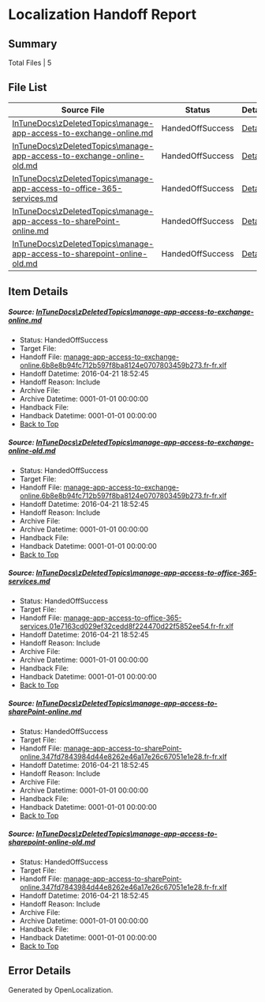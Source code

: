 # <a name='report-top'></a> Localization Handoff Report

## Summary
 Total Files | 5

## File List
 Source File | Status | Details 
 ----------- | ------ | ------- 
 [InTuneDocs\zDeletedTopics\manage-app-access-to-exchange-online.md](https://github.com/Microsoft/IntuneDocs-pr/blob/e678627df14653406d471e1af552f23068e16e27/InTuneDocs/zDeletedTopics/manage-app-access-to-exchange-online.md) | HandedOffSuccess | [Details](#ce5ca6f5b3fbc78616e80e6b9985e64469fbeb031431)
 [InTuneDocs\zDeletedTopics\manage-app-access-to-exchange-online-old.md](https://github.com/Microsoft/IntuneDocs-pr/blob/0c4304881fca010880d95f47dd16279581271749/InTuneDocs/zDeletedTopics/manage-app-access-to-exchange-online-old.md) | HandedOffSuccess | [Details](#ce5ca6f5b3fbc78616e80e6b9985e64469fbeb031430)
 [InTuneDocs\zDeletedTopics\manage-app-access-to-office-365-services.md](https://github.com/Microsoft/IntuneDocs-pr/blob/e678627df14653406d471e1af552f23068e16e27/InTuneDocs/zDeletedTopics/manage-app-access-to-office-365-services.md) | HandedOffSuccess | [Details](#4fbee80435571ed453d9f2663cd418dc666557c81433)
 [InTuneDocs\zDeletedTopics\manage-app-access-to-sharePoint-online.md](https://github.com/Microsoft/IntuneDocs-pr/blob/e678627df14653406d471e1af552f23068e16e27/InTuneDocs/zDeletedTopics/manage-app-access-to-sharePoint-online.md) | HandedOffSuccess | [Details](#05335917adad1897f0346b0d4e88107309d8fb181435)
 [InTuneDocs\zDeletedTopics\manage-app-access-to-sharepoint-online-old.md](https://github.com/Microsoft/IntuneDocs-pr/blob/0c4304881fca010880d95f47dd16279581271749/InTuneDocs/zDeletedTopics/manage-app-access-to-sharepoint-online-old.md) | HandedOffSuccess | [Details](#05335917adad1897f0346b0d4e88107309d8fb181434)

## Item Details
##### <a name='ce5ca6f5b3fbc78616e80e6b9985e64469fbeb031431'></a> Source: [InTuneDocs\zDeletedTopics\manage-app-access-to-exchange-online.md](https://github.com/Microsoft/IntuneDocs-pr/blob/e678627df14653406d471e1af552f23068e16e27/InTuneDocs/zDeletedTopics/manage-app-access-to-exchange-online.md)
* Status: HandedOffSuccess
* Target File: 
* Handoff File: [manage-app-access-to-exchange-online.6b8e8b94fc712b597f8ba8124e0707803459b273.fr-fr.xlf](https://github.com/Microsoft/EM.handoff/blob/946acfcf9a415fad7f0a29e0116c09cf5e30fd75/ol-handoff/Microsoft/IntuneDocs-pr.fr-fr/master/manage-app-access-to-exchange-online.6b8e8b94fc712b597f8ba8124e0707803459b273.fr-fr.xlf)
* Handoff Datetime: 2016-04-21 18:52:45
* Handoff Reason: Include
* Archive File: 
* Archive Datetime: 0001-01-01 00:00:00
* Handback File: 
* Handback Datetime: 0001-01-01 00:00:00
* [Back to Top](#report-top)

##### <a name='ce5ca6f5b3fbc78616e80e6b9985e64469fbeb031430'></a> Source: [InTuneDocs\zDeletedTopics\manage-app-access-to-exchange-online-old.md](https://github.com/Microsoft/IntuneDocs-pr/blob/0c4304881fca010880d95f47dd16279581271749/InTuneDocs/zDeletedTopics/manage-app-access-to-exchange-online-old.md)
* Status: HandedOffSuccess
* Target File: 
* Handoff File: [manage-app-access-to-exchange-online.6b8e8b94fc712b597f8ba8124e0707803459b273.fr-fr.xlf](https://github.com/Microsoft/EM.handoff/blob/946acfcf9a415fad7f0a29e0116c09cf5e30fd75/ol-handoff/Microsoft/IntuneDocs-pr.fr-fr/master/manage-app-access-to-exchange-online.6b8e8b94fc712b597f8ba8124e0707803459b273.fr-fr.xlf)
* Handoff Datetime: 2016-04-21 18:52:45
* Handoff Reason: Include
* Archive File: 
* Archive Datetime: 0001-01-01 00:00:00
* Handback File: 
* Handback Datetime: 0001-01-01 00:00:00
* [Back to Top](#report-top)

##### <a name='4fbee80435571ed453d9f2663cd418dc666557c81433'></a> Source: [InTuneDocs\zDeletedTopics\manage-app-access-to-office-365-services.md](https://github.com/Microsoft/IntuneDocs-pr/blob/e678627df14653406d471e1af552f23068e16e27/InTuneDocs/zDeletedTopics/manage-app-access-to-office-365-services.md)
* Status: HandedOffSuccess
* Target File: 
* Handoff File: [manage-app-access-to-office-365-services.01e7163cd029ef32cedd8f224470d22f5852ee54.fr-fr.xlf](https://github.com/Microsoft/EM.handoff/blob/946acfcf9a415fad7f0a29e0116c09cf5e30fd75/ol-handoff/Microsoft/IntuneDocs-pr.fr-fr/master/manage-app-access-to-office-365-services.01e7163cd029ef32cedd8f224470d22f5852ee54.fr-fr.xlf)
* Handoff Datetime: 2016-04-21 18:52:45
* Handoff Reason: Include
* Archive File: 
* Archive Datetime: 0001-01-01 00:00:00
* Handback File: 
* Handback Datetime: 0001-01-01 00:00:00
* [Back to Top](#report-top)

##### <a name='05335917adad1897f0346b0d4e88107309d8fb181435'></a> Source: [InTuneDocs\zDeletedTopics\manage-app-access-to-sharePoint-online.md](https://github.com/Microsoft/IntuneDocs-pr/blob/e678627df14653406d471e1af552f23068e16e27/InTuneDocs/zDeletedTopics/manage-app-access-to-sharePoint-online.md)
* Status: HandedOffSuccess
* Target File: 
* Handoff File: [manage-app-access-to-sharePoint-online.347fd7843984d44e8262e46a17e26c67051e1e28.fr-fr.xlf](https://github.com/Microsoft/EM.handoff/blob/946acfcf9a415fad7f0a29e0116c09cf5e30fd75/ol-handoff/Microsoft/IntuneDocs-pr.fr-fr/master/manage-app-access-to-sharePoint-online.347fd7843984d44e8262e46a17e26c67051e1e28.fr-fr.xlf)
* Handoff Datetime: 2016-04-21 18:52:45
* Handoff Reason: Include
* Archive File: 
* Archive Datetime: 0001-01-01 00:00:00
* Handback File: 
* Handback Datetime: 0001-01-01 00:00:00
* [Back to Top](#report-top)

##### <a name='05335917adad1897f0346b0d4e88107309d8fb181434'></a> Source: [InTuneDocs\zDeletedTopics\manage-app-access-to-sharepoint-online-old.md](https://github.com/Microsoft/IntuneDocs-pr/blob/0c4304881fca010880d95f47dd16279581271749/InTuneDocs/zDeletedTopics/manage-app-access-to-sharepoint-online-old.md)
* Status: HandedOffSuccess
* Target File: 
* Handoff File: [manage-app-access-to-sharePoint-online.347fd7843984d44e8262e46a17e26c67051e1e28.fr-fr.xlf](https://github.com/Microsoft/EM.handoff/blob/946acfcf9a415fad7f0a29e0116c09cf5e30fd75/ol-handoff/Microsoft/IntuneDocs-pr.fr-fr/master/manage-app-access-to-sharePoint-online.347fd7843984d44e8262e46a17e26c67051e1e28.fr-fr.xlf)
* Handoff Datetime: 2016-04-21 18:52:45
* Handoff Reason: Include
* Archive File: 
* Archive Datetime: 0001-01-01 00:00:00
* Handback File: 
* Handback Datetime: 0001-01-01 00:00:00
* [Back to Top](#report-top)


## Error Details

Generated by OpenLocalization.
